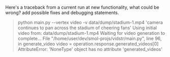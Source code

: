 
Here's a traceback from a current run at new functionality, what could be wrong? add possible fixes and debugging statements.

> python main.py --vertex video -v data/dump/stadium-1.mp4  'camera continues to pan across the stadium of cheering fans' 
        Using initial video from: data/dump/stadium-1.mp4
        Waiting for video generation to complete...
        File "/home/user/dev/smol-projs/vidstr/main.py", line 96, in generate_video
            video = operation.response.generated_videos[0]
        AttributeError: 'NoneType' object has no attribute 'generated_videos'